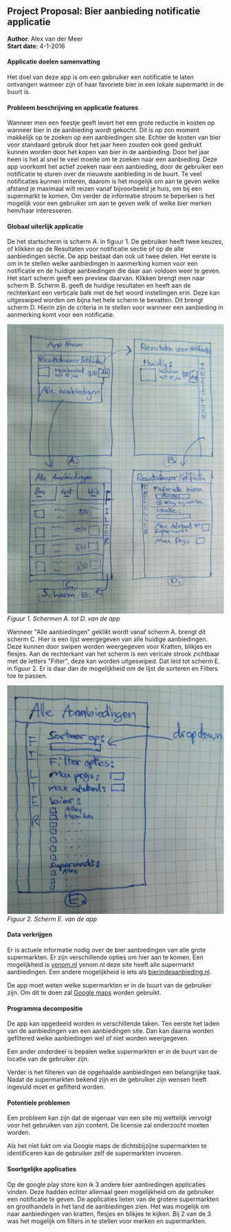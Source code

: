 ## Project Proposal: Bier aanbieding notificatie applicatie

**Author**: Alex van der Meer  
**Start date**: 4-1-2016

#### Applicatie doelen samenvatting
Het doel van deze app is om een gebruiker een notificatie te laten ontvangen wanneer zijn of haar favoriete bier in een lokale supermarkt in de buurt is. 

#### Probleem beschrijving en applicatie features
Wanneer men een feestje geeft levert het een grote reductie in kosten op wanneer bier in de aanbieding wordt gekocht. Dit is op zon moment makkelijk op te zoeken op een aanbiedingen site. Echter de kosten van bier voor standaard gebruik door het jaar heen zouden ook goed gedrukt kunnen worden door het kopen van bier in de aanbieding. Door het jaar heen is het al snel te veel moeite om te zoeken naar een aanbieding. Deze app voorkomt het actief zoeken naar een aanbieding, door de gebruiker een notificatie te sturen over de nieuwste aanbieding in de buurt. Te veel notificaties kunnen irriteren, daarom is het mogelijk om aan te geven welke afstand je maximaal wilt reizen vanaf bijvoorbeeld je huis, om bij een supermarkt te komen. Om verder de informatie stroom te beperken is het mogelijk voor een gebruiker om aan te geven welk of welke bier merken hem/haar interesseren. 

#### Globaal uiterlijk applicatie

De het startscherm is scherm A. in figuur 1. De gebruiker heeft twee keuzes, of klikken op de Resultaten voor notificatie sectie of op de alle aanbiedingen sectie. De app bestaat dan ook uit twee delen. Het eerste is om in te stellen welke aanbiedingen in aanmerking komen voor een notificatie en de huidige aanbiedingen die daar aan voldoen weer te geven. Het start scherm geeft een preview daarvan. Klikken brengt men naar scherm B. Scherm B. geeft de huidige resultaten en heeft aan de rechterkant een verticale balk met de het woord instellingen erin. Deze kan uitgeswiped worden om bijna het hele scherm te bevatten. Dit brengt scherm D. Hierin zijn de criteria in te stellen voor wanneer een aanbieding in aanmerking komt voor een notificatie.  

![Alt text](/doc/AtotD.jpg)  
*Figuur 1. Schermen A. tot D. van de app*
  
Wanneer "Alle aanbiedingen" geklikt wordt vanaf scherm A. brengt dit scherm C. Hier is een lijst weergegeven van alle huidige aanbiedingen. Deze kunnen door swipen worden weergegeven voor Kratten, blikjes en flesjes. Aan de rechterkant van het scherm is een vericale strook zichtbaar met de letters "Filter", deze kan worden uitgeswiped. Dat leid tot scherm E. in figuur 2. Er is daar dan de mogelijkheid om de lijst de sorteren en Filters toe te passen. 

![Alt text](/doc/SchermE.jpg)  
*Figuur 2. Scherm E. van de app*

#### Data verkrijgen
Er is actuele informatie nodig over de bier aanbiedingen van alle grote supermarkten. Er zijn verschillende opties om hier aan te komen. Een mogelijkheid is [yenom.nl](http://www.yenom.nl/) yenom.nl deze site heeft alle supermarkt aanbiedingen. Een andere mogelijkheid is iets als [bierindeaanbieding.nl](http://www.bierindeaanbieding.nl/).
  
De app moet weten welke supermarkten er in de buurt van de gebruiker zijn. Om dit te doen zal [Google maps](https://www.google.nl/maps/) worden gebruikt. 

#### Programma decompositie

De app kan opgedeeld worden in verschillende taken. Ten eerste het laden van de aanbiedingen van een aanbiedingen site. Dan kan daarna worden gefiltered welke aanbiedingen wel of niet worden weergegeven. 

Een ander onderdeel is bepalen welke supermarkten er in de buurt van de locatie van de gebruiker zijn. 

Verder is het filteren van de opgehaalde aanbiedingen een belangrijke taak. Nadat de supermarkten bekend zijn en de gebruiker zijn wensen heeft ingevuld moet er gefilterd worden. 

#### Potentiele problemen
Een probleem kan zijn dat de eigenaar van een site mij wettelijk vervolgt voor het gebruiken van zijn content. De licensie zal onderzocht moeten worden. 

Als het niet lukt om via Google maps de dichtsbijzijne supermarkten te identificeren kan de gebruiker zelf de supermarkten invoeren. 

#### Soortgelijke applicaties
Op de google play store kon ik 3 andere bier aanbiedingen applicaties vinden. Deze hadden echter allemaal geen mogelijkheid om de gebruiker een notificatie te geven. De applicaties lieten van de grotere supermarkten en groothandels in het land de aanbiedingen zien. Het was mogelijk om naar aanbiedingen van kratten, flesjes en blikjes te kijken. Bij 2 van de 3 was het mogelijk om filters in te stellen voor merken en supermarkten. 